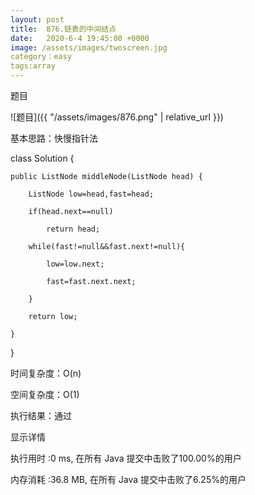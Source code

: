 ```yaml
---
layout: post
title:  876.链表的中间结点
date:   2020-6-4 19:45:00 +0000
image: /assets/images/twoscreen.jpg
category：easy
tags:array
---
```

题目

![题目]({{ "/assets/images/876.png" | relative_url }})


基本思路：快慢指针法

class Solution {

    public ListNode middleNode(ListNode head) {	
	
        ListNode low=head,fast=head;
		
        if(head.next==null)	
		
            return head;	
			
        while(fast!=null&&fast.next!=null){	
		
            low=low.next;	
			
            fast=fast.next.next;	
			
        }
		
        return low;
		
    }
	
}

时间复杂度：O(n)

空间复杂度：O(1)

执行结果：通过

显示详情

执行用时 :0 ms, 在所有 Java 提交中击败了100.00%的用户

内存消耗 :36.8 MB, 在所有 Java 提交中击败了6.25%的用户